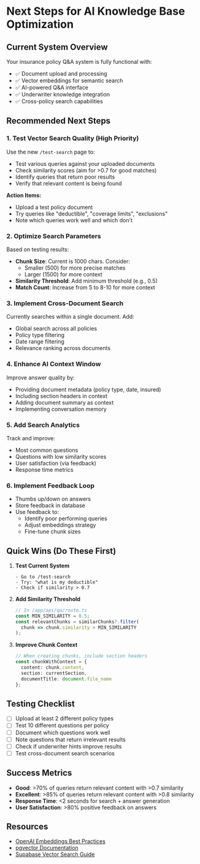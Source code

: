 # Next Steps for AI Knowledge Base Optimization

## Current System Overview
Your insurance policy Q&A system is fully functional with:
- ✅ Document upload and processing
- ✅ Vector embeddings for semantic search
- ✅ AI-powered Q&A interface
- ✅ Underwriter knowledge integration
- ✅ Cross-policy search capabilities

## Recommended Next Steps

### 1. Test Vector Search Quality (High Priority)
Use the new `/test-search` page to:
- Test various queries against your uploaded documents
- Check similarity scores (aim for >0.7 for good matches)
- Identify queries that return poor results
- Verify that relevant content is being found

**Action Items:**
- Upload a test policy document
- Try queries like "deductible", "coverage limits", "exclusions"
- Note which queries work well and which don't

### 2. Optimize Search Parameters
Based on testing results:
- **Chunk Size**: Current is 1000 chars. Consider:
  - Smaller (500) for more precise matches
  - Larger (1500) for more context
- **Similarity Threshold**: Add minimum threshold (e.g., 0.5)
- **Match Count**: Increase from 5 to 8-10 for more context

### 3. Implement Cross-Document Search
Currently searches within a single document. Add:
- Global search across all policies
- Policy type filtering
- Date range filtering
- Relevance ranking across documents

### 4. Enhance AI Context Window
Improve answer quality by:
- Providing document metadata (policy type, date, insured)
- Including section headers in context
- Adding document summary as context
- Implementing conversation memory

### 5. Add Search Analytics
Track and improve:
- Most common questions
- Questions with low similarity scores
- User satisfaction (via feedback)
- Response time metrics

### 6. Implement Feedback Loop
- Thumbs up/down on answers
- Store feedback in database
- Use feedback to:
  - Identify poor performing queries
  - Adjust embeddings strategy
  - Fine-tune chunk sizes

## Quick Wins (Do These First)

1. **Test Current System**
   ```
   - Go to /test-search
   - Try: "what is my deductible"
   - Check if similarity > 0.7
   ```

2. **Add Similarity Threshold**
   ```typescript
   // In /app/api/qa/route.ts
   const MIN_SIMILARITY = 0.5;
   const relevantChunks = similarChunks?.filter(
     chunk => chunk.similarity > MIN_SIMILARITY
   );
   ```

3. **Improve Chunk Context**
   ```typescript
   // When creating chunks, include section headers
   const chunkWithContext = {
     content: chunk.content,
     section: currentSection,
     documentTitle: document.file_name
   };
   ```

## Testing Checklist

- [ ] Upload at least 2 different policy types
- [ ] Test 10 different questions per policy
- [ ] Document which questions work well
- [ ] Note questions that return irrelevant results
- [ ] Check if underwriter hints improve results
- [ ] Test cross-document search scenarios

## Success Metrics

- **Good**: >70% of queries return relevant content with >0.7 similarity
- **Excellent**: >85% of queries return relevant content with >0.8 similarity
- **Response Time**: <2 seconds for search + answer generation
- **User Satisfaction**: >80% positive feedback on answers

## Resources

- [OpenAI Embeddings Best Practices](https://platform.openai.com/docs/guides/embeddings)
- [pgvector Documentation](https://github.com/pgvector/pgvector)
- [Supabase Vector Search Guide](https://supabase.com/docs/guides/ai/vector-search)